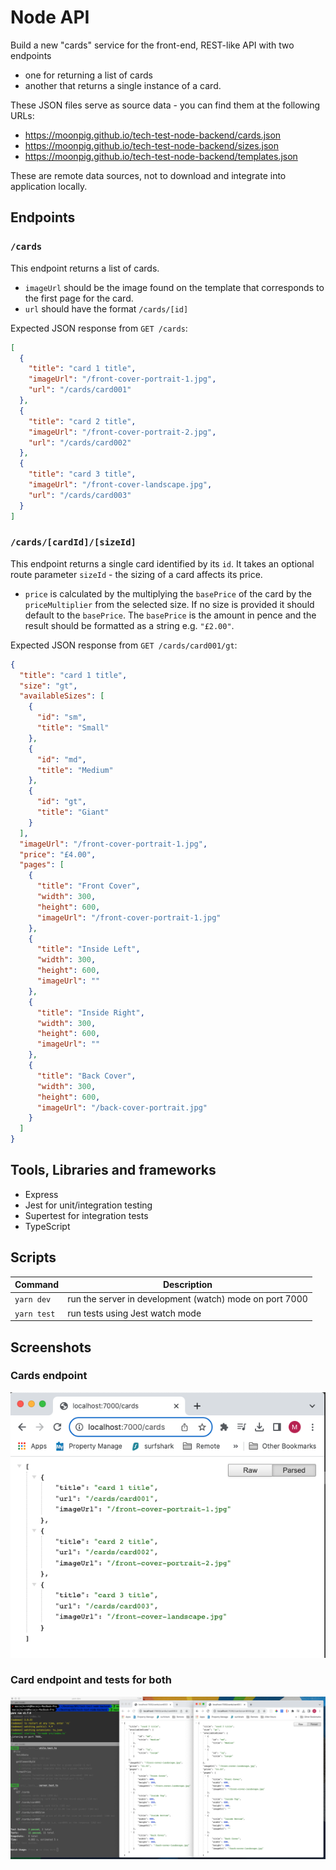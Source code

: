 # Node API

Build a new "cards" service for the front-end, REST-like API with two endpoints

- one for returning a list of cards
- another that returns a single instance of a card.

These JSON files serve as source data - you can find them at the following URLs:

- https://moonpig.github.io/tech-test-node-backend/cards.json
- https://moonpig.github.io/tech-test-node-backend/sizes.json
- https://moonpig.github.io/tech-test-node-backend/templates.json

These are remote data sources, not to download and integrate into application locally.

## Endpoints

### `/cards`

This endpoint returns a list of cards.

- `imageUrl` should be the image found on the template that corresponds to the first page for the card.
- `url` should have the format `/cards/[id]`

Expected JSON response from `GET /cards`:

```json
[
  {
    "title": "card 1 title",
    "imageUrl": "/front-cover-portrait-1.jpg",
    "url": "/cards/card001"
  },
  {
    "title": "card 2 title",
    "imageUrl": "/front-cover-portrait-2.jpg",
    "url": "/cards/card002"
  },
  {
    "title": "card 3 title",
    "imageUrl": "/front-cover-landscape.jpg",
    "url": "/cards/card003"
  }
]
```

### `/cards/[cardId]/[sizeId]`

This endpoint returns a single card identified by its `id`. It takes an optional route parameter `sizeId` - the sizing of a card affects its price.

- `price` is calculated by the multiplying the `basePrice` of the card by the `priceMultiplier` from the selected size. If no size is provided it should default to the `basePrice`. The `basePrice` is the amount in pence and the result should be formatted as
  a string e.g. `"£2.00"`.

Expected JSON response from `GET /cards/card001/gt`:

```json
{
  "title": "card 1 title",
  "size": "gt",
  "availableSizes": [
    {
      "id": "sm",
      "title": "Small"
    },
    {
      "id": "md",
      "title": "Medium"
    },
    {
      "id": "gt",
      "title": "Giant"
    }
  ],
  "imageUrl": "/front-cover-portrait-1.jpg",
  "price": "£4.00",
  "pages": [
    {
      "title": "Front Cover",
      "width": 300,
      "height": 600,
      "imageUrl": "/front-cover-portrait-1.jpg"
    },
    {
      "title": "Inside Left",
      "width": 300,
      "height": 600,
      "imageUrl": ""
    },
    {
      "title": "Inside Right",
      "width": 300,
      "height": 600,
      "imageUrl": ""
    },
    {
      "title": "Back Cover",
      "width": 300,
      "height": 600,
      "imageUrl": "/back-cover-portrait.jpg"
    }
  ]
}
```

## Tools, Libraries and frameworks

- Express
- Jest for unit/integration testing
- Supertest for integration tests
- TypeScript

## Scripts

| Command     | Description                                             |
| ----------- | ------------------------------------------------------- |
| `yarn dev`  | run the server in development (watch) mode on port 7000 |
| `yarn test` | run tests using Jest watch mode                         |

## Screenshots

### Cards endpoint

<img src="public/screen1.png" width="800">

### Card endpoint and tests for both

<img src="public/screen2.png" width="800">
